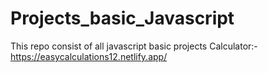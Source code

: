# Projects_basic_Javascript
This repo consist of all javascript basic projects
Calculator:-https://easycalculations12.netlify.app/
